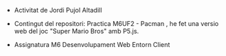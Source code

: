 - Activitat de Jordi Pujol Altadill

- Contingut del repositori: Practica M6UF2 - Pacman , he fet una versio web del joc "Super Mario Bros" amb P5.js.

- Assignatura M6 Desenvolupament Web Entorn Client